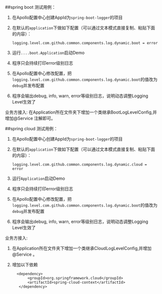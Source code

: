 ##spring boot 测试用例：

1. 在Apollo配置中心创建AppId为`spring-boot-logger`的项目
2. 在默认的`application`下做如下配置（可以通过文本模式直接复制、粘贴下面的内容）：

    ```properties
    logging.level.com.github.common.components.log.dynamic.boot = error
    ```
3. 运行`....boot.Application`启动Demo
4. 程序只会持续打印error级别日志
5. 在Apollo配置中心修改配置，把`logging.level.com.github.common.components.log.dynamic.boot`的值改为`debug`并发布配置
6. 程序会输出debug, info, warn, error等级别日志，说明动态调整Logging Level生效了

业务方接入:
在Application所在文件夹下增加一个类继承BootLogLevelConfig,并增加@Service 注解即可。

##spring cloud 测试用例：

1. 在Apollo配置中心创建AppId为`spring-boot-logger`的项目
2. 在默认的`application`下做如下配置（可以通过文本模式直接复制、粘贴下面的内容）：

    ```properties
    logging.level.com.github.common.components.log.dynamic.cloud = error
    ```
3. 运行`Application`启动Demo
4. 程序只会持续打印error级别日志
5. 在Apollo配置中心修改配置，把`logging.level.com.github.common.components.log.dynamic.boot`的值改为`debug`并发布配置
6. 程序会输出debug, info, warn, error等级别日志，说明动态调整Logging Level生效了

业务方接入:
1. 在Application所在文件夹下增加一个类继承CloudLogLevelConfig,并增加@Service 。
2. 增加以下依赖      

     ```
       <dependency>
            <groupId>org.springframework.cloud</groupId>
            <artifactId>spring-cloud-context</artifactId>
        </dependency>
    ```        
